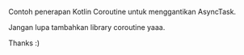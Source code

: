 Contoh penerapan Kotlin Coroutine untuk menggantikan AsyncTask.

Jangan lupa tambahkan library coroutine yaaa.

Thanks :)
